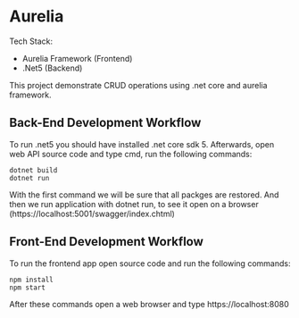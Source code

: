 # Aurelia

Tech Stack:
* Aurelia Framework (Frontend)
* .Net5 (Backend)

This project demonstrate CRUD operations using .net core and aurelia framework.

## Back-End Development Workflow
To run .net5 you should have installed .net core sdk 5. Afterwards, open web API source code and type cmd, run the following commands:
```
dotnet build
dotnet run
```

With the first command we will be sure that all packges are restored. And then we run application with dotnet run, to see it open on a browser (https://localhost:5001/swagger/index.chtml)
## Front-End Development Workflow
To run the frontend app open source code and run the following commands:
```
npm install
npm start
```
After these commands open a web browser and type https://localhost:8080 

